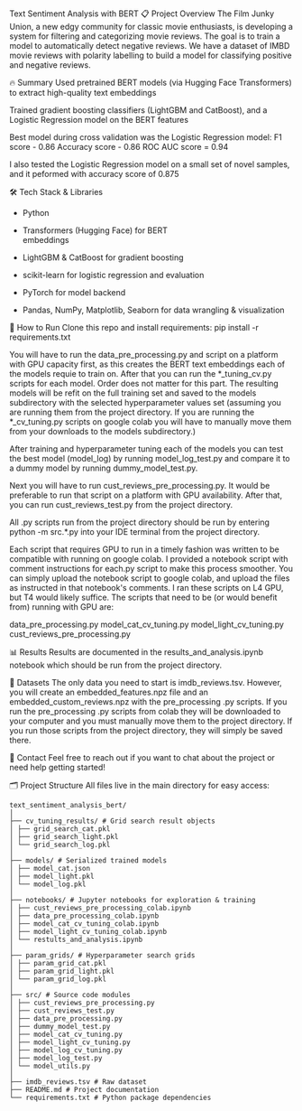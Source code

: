 Text Sentiment Analysis with BERT 
📋 Project Overview
The Film Junky Union, a new edgy community for classic movie enthusiasts, is developing a system for filtering and categorizing movie reviews. The goal is to train a model to automatically detect negative reviews. We have a dataset of IMBD movie reviews with polarity labelling to build a model for classifying positive and negative reviews.

🔥 Summary
Used pretrained BERT models (via Hugging Face Transformers) to extract high-quality text embeddings

Trained gradient boosting classifiers (LightGBM and CatBoost), and a Logistic Regression model on the BERT features 

Best model during cross validation was the Logistic Regression model:
F1 score - 0.86
Accuracy score - 0.86
ROC AUC score = 0.94 

I also tested the Logistic Regression model on a small set of novel samples, and it peformed with accuracy score of 0.875

🛠️ Tech Stack & Libraries
- Python 

- Transformers (Hugging Face) for BERT     
embeddings 

- LightGBM & CatBoost for gradient boosting 

- scikit-learn for logistic regression and evaluation

- PyTorch for model backend 

- Pandas, NumPy, Matplotlib, Seaborn for data wrangling & visualization


🚀 How to Run
Clone this repo and install requirements:
pip install -r requirements.txt

You will have to run the data_pre_processing.py and script on a platform with GPU capacity first, as this creates the BERT text embeddings each of the models requie to train on. After that you can run the *_tuning_cv.py scripts for each model. Order does not matter for this part. The resulting models will be refit on the full training set and saved to the models subdirectory with the selected hyperparameter values set (assuming you are running them from the project directory. If you are running the *_cv_tuning.py scripts on google colab you will have to manually move them from your downloads to the models subdirectory.)

After training and hyperparameter tuning each of the models you can test the best model (model_log) by running model_log_test.py and compare it to a dummy model by running dummy_model_test.py. 

Next you will have to run cust_reviews_pre_processing.py. It would be preferable to run that script on a platform with GPU availability. After that, you can run cust_reviews_test.py from the project directory. 

All .py scripts run from the project directory should be run by entering python -m src.*.py into your IDE terminal from the project directory.

Each script that requires GPU to run in a timely fashion was written to be compatible with running on google colab. I provided a notebook script with comment instructions for each.py script to make this process smoother. You can simply upload the notebook script to google colab, and upload the files as instructed in that notebook's comments. I ran these scripts on L4 GPU, but T4 would likely suffice. The scripts that need to be (or would benefit from) running with GPU are:

data_pre_processing.py
model_cat_cv_tuning.py
model_light_cv_tuning.py
cust_reviews_pre_processing.py

📊 Results
Results are documented in the results_and_analysis.ipynb notebook which should be run from the project directory. 

🤝 Datasets 
The only data you need to start is imdb_reviews.tsv. However, you will create an embedded_features.npz file and an embedded_custom_reviews.npz with the pre_processing .py scripts. If you run the pre_processing .py scripts from colab they will be downloaded to your computer and you must manually move them to the project directory. If you run those scripts from the project directory, they will simply be saved there. 

🤝 Contact
Feel free to reach out if you want to chat about the project or need help getting started!

🗂️ Project Structure
All files live in the main directory for easy access:
```
text_sentiment_analysis_bert/
│
├── cv_tuning_results/ # Grid search result objects
│ ├── grid_search_cat.pkl
│ ├── grid_search_light.pkl
│ └── grid_search_log.pkl
│
├── models/ # Serialized trained models
│ ├── model_cat.json
│ ├── model_light.pkl
│ └── model_log.pkl
│
├── notebooks/ # Jupyter notebooks for exploration & training
│ ├── cust_reviews_pre_processing_colab.ipynb
│ ├── data_pre_processing_colab.ipynb
│ ├── model_cat_cv_tuning_colab.ipynb
│ ├── model_light_cv_tuning_colab.ipynb
│ └── restults_and_analysis.ipynb
│
├── param_grids/ # Hyperparameter search grids
│ ├── param_grid_cat.pkl
│ ├── param_grid_light.pkl
│ └── param_grid_log.pkl
│
├── src/ # Source code modules
│ ├── cust_reviews_pre_processing.py
│ ├── cust_reviews_test.py
│ ├── data_pre_processing.py
│ ├── dummy_model_test.py
│ ├── model_cat_cv_tuning.py
│ ├── model_light_cv_tuning.py
│ ├── model_log_cv_tuning.py
│ ├── model_log_test.py
│ └── model_utils.py
│
├── imdb_reviews.tsv # Raw dataset
├── README.md # Project documentation
└── requirements.txt # Python package dependencies
